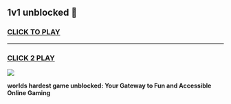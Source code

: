 
## 1v1 unblocked 👋
<h3>
<a href="https://premium.freeplayer.one?title=1v1_unblocked&ref=13F">CLICK TO PLAY</a></h3>
<hr>

<h3>
<a href="https://premium.freeplayer.one?title=1v1_unblocked&ref=13F">CLICK 2 PLAY</a>
  
</h3>

<a href="https://premium.freeplayer.one?title=1v1_unblocked&ref=12F/"><img src="https://clearcache.store/games.png"></a>


**worlds hardest game unblocked: Your Gateway to Fun and Accessible Online Gaming**
